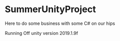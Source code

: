 # SummerUnityProject
Here to do some business with some C# on our hips


Running Off unity version 2019.1.9f
